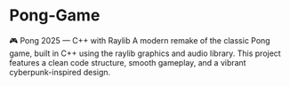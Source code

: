 # Pong-Game
🎮 Pong 2025 — C++ with Raylib  A modern remake of the classic Pong game, built in C++ using the raylib graphics and audio library. This project features a clean code structure, smooth gameplay, and a vibrant cyberpunk-inspired design.

